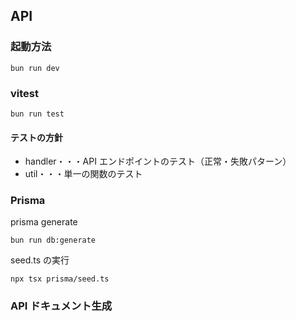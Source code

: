 ## API

### 起動方法

`bun run dev`

### vitest

`bun run test`

#### テストの方針

- handler・・・API エンドポイントのテスト（正常・失敗パターン）
- util・・・単一の関数のテスト

### Prisma

prisma generate

`bun run db:generate`

seed.ts の実行

`npx tsx prisma/seed.ts`

### API ドキュメント生成
